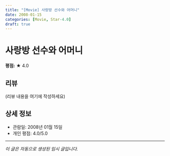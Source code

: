 ```yaml
---
title: "[Movie] 사랑방 선수와 어머니"
date: 2008-01-15
categories: [Movie, Star-4.0]
draft: true
---
```


# 사랑방 선수와 어머니

**평점:** ★ 4.0

## 리뷰

(리뷰 내용을 여기에 작성하세요)

## 상세 정보

- 관람일: 2008년 01월 15일
- 개인 평점: 4.0/5.0

---

*이 글은 자동으로 생성된 임시 글입니다.*
